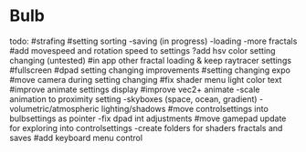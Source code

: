 # Bulb

todo:
#strafing
#setting sorting
-saving (in progress)
-loading
-more fractals
#add movespeed and rotation speed to settings
?add hsv color setting changing (untested)
#in app other fractal loading & keep raytracer settings
#fullscreen
#dpad setting changing improvements
#setting changing expo
#move camera during setting changing
#fix shader menu light color text
#improve animate settings display
#improve vec2+ animate 
-scale animation to proximity setting
-skyboxes (space, ocean, gradient)
-volumetric/atmospheric lighting/shadows 
#move controlsettings into bulbsettings as pointer
-fix dpad int adjustments
#move gamepad update for exploring into controlsettings
-create folders for shaders fractals and saves
#add keyboard menu control